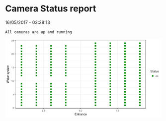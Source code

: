 Camera Status report
================
16/05/2017 - 03:38:13

    All cameras are up and running

![](camreport_files/figure-markdown_github/unnamed-chunk-2-1.png)
